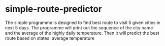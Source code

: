 # simple-route-predictor
The simple programme is designed to find best route to visit 5 given cities in next 5 days. The programme will print out the sequence of the city name and the average of the highly daily temperature. Then it will predict the best route based on states' average temperature

